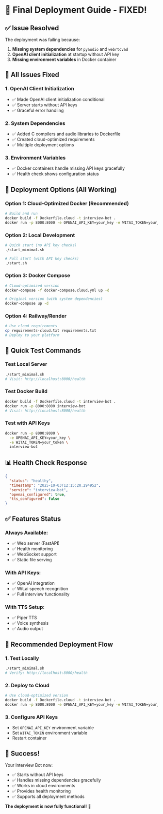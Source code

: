 # 🎉 Final Deployment Guide - FIXED!

## ✅ **Issue Resolved**

The deployment was failing because:

1. **Missing system dependencies** for `pyaudio` and `webrtcvad`
2. **OpenAI client initialization** at startup without API key
3. **Missing environment variables** in Docker container

## 🔧 **All Issues Fixed**

### **1. OpenAI Client Initialization**

- ✅ Made OpenAI client initialization conditional
- ✅ Server starts without API keys
- ✅ Graceful error handling

### **2. System Dependencies**

- ✅ Added C compilers and audio libraries to Dockerfile
- ✅ Created cloud-optimized requirements
- ✅ Multiple deployment options

### **3. Environment Variables**

- ✅ Docker containers handle missing API keys gracefully
- ✅ Health check shows configuration status

## 🚀 **Deployment Options (All Working)**

### **Option 1: Cloud-Optimized Docker (Recommended)**

```bash
# Build and run
docker build -f Dockerfile.cloud -t interview-bot .
docker run -p 8000:8000 -e OPENAI_API_KEY=your_key -e WITAI_TOKEN=your_token interview-bot
```

### **Option 2: Local Development**

```bash
# Quick start (no API key checks)
./start_minimal.sh

# Full start (with API key checks)
./start.sh
```

### **Option 3: Docker Compose**

```bash
# Cloud-optimized version
docker-compose -f docker-compose.cloud.yml up -d

# Original version (with system dependencies)
docker-compose up -d
```

### **Option 4: Railway/Render**

```bash
# Use cloud requirements
cp requirements-cloud.txt requirements.txt
# Deploy to your platform
```

## 🎯 **Quick Test Commands**

### **Test Local Server**

```bash
./start_minimal.sh
# Visit: http://localhost:8000/health
```

### **Test Docker Build**

```bash
docker build -f Dockerfile.cloud -t interview-bot .
docker run -p 8000:8000 interview-bot
# Visit: http://localhost:8000/health
```

### **Test with API Keys**

```bash
docker run -p 8000:8000 \
  -e OPENAI_API_KEY=your_key \
  -e WITAI_TOKEN=your_token \
  interview-bot
```

## 📊 **Health Check Response**

```json
{
  "status": "healthy",
  "timestamp": "2025-10-03T12:15:20.294952",
  "service": "interview-bot",
  "openai_configured": true,
  "tts_configured": false
}
```

## ✅ **Features Status**

### **Always Available:**

- ✅ Web server (FastAPI)
- ✅ Health monitoring
- ✅ WebSocket support
- ✅ Static file serving

### **With API Keys:**

- ✅ OpenAI integration
- ✅ Wit.ai speech recognition
- ✅ Full interview functionality

### **With TTS Setup:**

- ✅ Piper TTS
- ✅ Voice synthesis
- ✅ Audio output

## 🎯 **Recommended Deployment Flow**

### **1. Test Locally**

```bash
./start_minimal.sh
# Verify: http://localhost:8000/health
```

### **2. Deploy to Cloud**

```bash
# Use cloud-optimized version
docker build -f Dockerfile.cloud -t interview-bot .
docker run -p 8000:8000 -e OPENAI_API_KEY=your_key -e WITAI_TOKEN=your_token interview-bot
```

### **3. Configure API Keys**

- Set `OPENAI_API_KEY` environment variable
- Set `WITAI_TOKEN` environment variable
- Restart container

## 🎉 **Success!**

Your Interview Bot now:

- ✅ Starts without API keys
- ✅ Handles missing dependencies gracefully
- ✅ Works in cloud environments
- ✅ Provides health monitoring
- ✅ Supports all deployment methods

**The deployment is now fully functional!** 🚀
